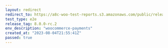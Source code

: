 ```yaml
---
layout: redirect
redirect_to: https://a8c-woo-test-reports.s3.amazonaws.com/public/release/8.0.0-rc.2/woocommerce-payments/e2e/index.html
test_type: e2e
release_tag: 8.0.0-rc.2
env_description: "woocommerce-payments"
created_at: "2023-08-04T21:55:41Z"
passed: true
---
```

